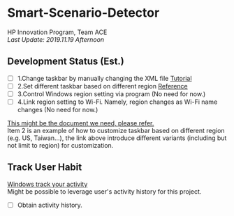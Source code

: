 # Smart-Scenario-Detector
 HP Innovation Program, Team ACE  
 *Last Update: 2019.11.19 Afternoon*
 ## Development Status (Est.)
 - [ ] 1.Change taskbar by manually changing the XML file [Tutorial](https://support.smartdeploy.com/kb/article/3-customizing-the-start-menu-and-task-bar/)
 - [ ] 2.Set different taskbar based on different region [Reference](https://docs.microsoft.com/zh-tw/windows/configuration/configure-windows-10-taskbar)
 - [ ] 3.Control Windows region setting via program (No need for now.)
 - [ ] 4.Link region setting to Wi-Fi. Namely, region changes as Wi-Fi name changes (No need for now.)
 
[This might be the document we need, please refer.](https://docs.microsoft.com/zh-tw/windows/configuration/provisioning-packages/provisioning-multivariant)  
Item 2 is an example of how to customize taskbar based on different region (e.g. US, Taiwan...), the link above introduce different variants (including but not limit to region) for customization.

## Track User Habit
[Windows track your activity](https://support.microsoft.com/en-us/help/4468227/windows-10-activity-history-and-your-privacy-microsoft-privacy)  
Might be possible to leverage user's activity history for this project.
- [ ] Obtain activity history.
